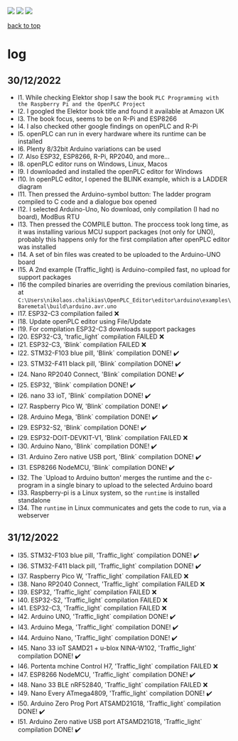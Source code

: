[![](https://img.shields.io/badge/organization-The--101--project-blue.svg)](https://github.com/The-101-project) 
[![](https://img.shields.io/badge/remote-openPLC__review-green.svg)](https://github.com/The-101-project/openPLC_review) 
[![](https://img.shields.io/badge/local-F:\prj__soft\openPLC__review-orange.svg)]()

[back to top](README.md)


# log


## 30/12/2022

* l1. While checking Elektor shop I saw the book `PLC Programming with the Raspberry Pi and the OpenPLC Project`
* l2. I googled the Elektor book title and found it available at Amazon UK
* l3. The book focus, seems to be on R-Pi and ESP8266
* l4. I also checked other google findings on openPLC and R-Pi
* l5. openPLC can run in every hardware where its runtime can be installed
* l6. Plenty 8/32bit Arduino variations can be used
* l7. Also ESP32, ESP8266, R-Pi, RP2040, and more...
* l8. openPLC editor runs on Windows, Linux, Macos
* l9. I downloaded and installed the openPLC editor for Windows
* l10. In openPLC editor, I opened the BLINK example, which is a LADDER diagram
* l11. Then pressed the Arduino-symbol button: The ladder program compiled to C code and a dialogue box opened
* l12. I selected Arduino-Uno, No download, only compilation (I had no board), ModBus RTU
* l13. Then pressed the COMPILE button. The proccess took long time, as it was installing various MCU support packages (not only for UNO), probably this happens only for the first compilation after openPLC editor was installed
* l14. A set of bin files was created to be uploaded to the Arduino-UNO board
* l15. A 2nd example (Traffic_light) is Arduino-compiled fast, no upload for support packages
* l16 the compiled binaries are overriding the previous comilation binaries, at `C:\Users\nikolaos.chalikias\OpenPLC_Editor\editor\arduino\examples\Baremetal\build\arduino.avr.uno`
* l17. ESP32-C3 compilation failed :x:
* l18. Update openPLC editor using File/Update
* l19. For compilation ESP32-C3 downloads support packages
* l20. ESP32-C3, 'trafic_light` compilation FAILED :x:
* l21. ESP32-C3, 'Blink` compilation FAILED :x:
* l22. STM32-F103 blue pill, 'Blink` compilation DONE! :heavy_check_mark:
* l23. STM32-F411 black pill, 'Blink` compilation DONE! :heavy_check_mark:
* l24. Nano RP2040 Connect, 'Blink` compilation DONE! :heavy_check_mark:
* l25. ESP32, 'Blink` compilation DONE! :heavy_check_mark:
* l26. nano 33 ioT, 'Blink` compilation DONE! :heavy_check_mark:
* l27. Raspberry Pico W, 'Blink` compilation DONE! :heavy_check_mark:
* l28. Arduino Mega, 'Blink` compilation DONE! :heavy_check_mark:
* l29. ESP32-S2, 'Blink` compilation DONE! :heavy_check_mark:
* l29. ESP32-DOIT-DEVKIT-V1, 'Blink` compilation FAILED :x:
* l30. Arduino Nano, 'Blink` compilation DONE! :heavy_check_mark:
* l31. Arduino Zero native USB port, 'Blink` compilation DONE! :heavy_check_mark:
* l31. ESP8266 NodeMCU, 'Blink` compilation DONE! :heavy_check_mark:
* l32. The `Upload to Arduino button' merges the runtime and the c-program in a single binary to upload to the selected Arduino board
* l33. Raspberry-pi is a Linux system, so the `runtime` is installed standalone
* l34. The `runtime` in Linux communicates and gets the code to run, via a webserver

## 31/12/2022

* l35. STM32-F103 blue pill, 'Traffic_light` compilation DONE! :heavy_check_mark:
* l36. STM32-F411 black pill, 'Traffic_light` compilation DONE! :heavy_check_mark:
* l37. Raspberry Pico W, 'Traffic_light` compilation  FAILED :x:
* l38. Nano RP2040 Connect, 'Traffic_light` compilation  FAILED :x:
* l39. ESP32, 'Traffic_light` compilation  FAILED :x: 
* l40. ESP32-S2, 'Traffic_light` compilation  FAILED :x:  
* l41. ESP32-C3, 'Traffic_light` compilation  FAILED :x: 
* l42. Arduino UNO, 'Traffic_light` compilation DONE! :heavy_check_mark:   
* l43. Arduino Mega, 'Traffic_light` compilation DONE! :heavy_check_mark:  
* l44. Arduino Nano, 'Traffic_light` compilation DONE! :heavy_check_mark:  
* l45. Nano 33 ioT SAMD21 + u-blox NINA-W102, 'Traffic_light` compilation DONE! :heavy_check_mark:  
* l46. Portenta mchine Control H7, 'Traffic_light` compilation FAILED :x:  
* l47. ESP8266 NodeMCU, 'Traffic_light` compilation DONE! :heavy_check_mark: 
* l48. Nano 33 BLE nRF52840, 'Traffic_light` compilation  FAILED :x:  
* l49. Nano  Every ATmega4809, 'Traffic_light` compilation  DONE! :heavy_check_mark: 
* l50. Arduino Zero Prog Port ATSAMD21G18, 'Traffic_light` compilation  DONE! :heavy_check_mark:
* l51. Arduino Zero native USB port ATSAMD21G18, 'Traffic_light` compilation  DONE! :heavy_check_mark:

